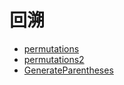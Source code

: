 # **回溯**

* [permutations](./permutations.md)
* [permutations2](./permutations2.md) 
* [GenerateParentheses](./GenerateParentheses.md) 